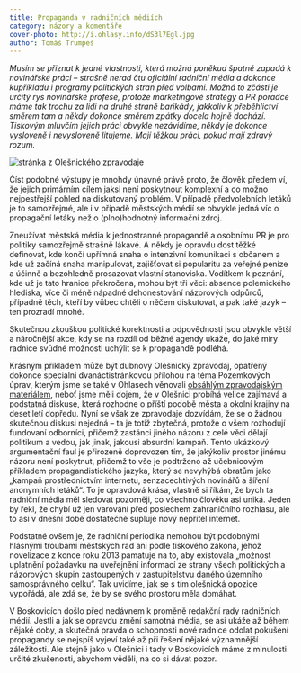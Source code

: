```yaml
---
title: Propaganda v radničních médiích
category: názory a komentáře
cover-photo: http://i.ohlasy.info/dS3l7Egl.jpg
author: Tomáš Trumpeš
---
```


*Musím se přiznat k jedné vlastnosti, která možná poněkud špatně zapadá k novinářské práci – strašně nerad čtu oficiální radniční média a dokonce kupříkladu i programy politických stran před volbami. Možná to zčásti je určitý rys novinářské profese, protože marketingové stratégy a PR poradce máme tak trochu za lidi na druhé straně barikády, jakkoliv k přeběhlictví směrem tam a někdy dokonce směrem zpátky docela hojně dochází. Tiskovým mluvčím jejich práci obvykle nezávidíme, někdy je dokonce vysloveně i nevysloveně litujeme. Mají těžkou práci, pokud mají zdravý rozum.*

<img src="http://i.ohlasy.info/dS3l7Eg.jpg" alt="stránka z Olešnického zpravodaje" class="img-responsive">

Číst podobné výstupy je mnohdy únavné právě proto, že člověk předem ví, že jejich primárním cílem jaksi není poskytnout komplexní a co možno nejpestřejší pohled na diskutovaný problém. V případě předvolebních letáků je to samozřejmé, ale i v případě městských médií se obvykle jedná víc o propagační letáky než o (plno)hodnotný informační zdroj.

Zneužívat městská média k jednostranné propagandě a osobnímu PR je pro politiky samozřejmě strašně lákavé. A někdy je opravdu dost těžké definovat, kde končí upřímná snaha o intenzivní komunikaci s občanem a kde už začíná snaha manipulovat, zajišťovat si popularitu za veřejné peníze a účinně a bezohledně prosazovat vlastní stanoviska. Vodítkem k poznání, kde už je tato hranice překročena, mohou být tři věci: absence polemického hlediska, více či méně nápadné dehonestování názorových odpůrců, případně těch, kteří by vůbec chtěli o něčem diskutovat, a pak také jazyk – ten prozradí mnohé. 

Skutečnou zkouškou politické korektnosti a odpovědnosti jsou obvykle větší a náročnější akce, kdy se na rozdíl od běžné agendy ukáže, do jaké míry radnice svůdné možnosti uchýlit se k propagandě podléhá.

Krásným příkladem může být dubnový Olešnický zpravodaj, opatřený dokonce speciální dvanáctistránkovou přílohou na téma Pozemkových úprav, kterým jsme se také v Ohlasech věnovali [obsáhlým zpravodajským materiálem](/clanky/2015/03/olesnicka-asfaltka.html), neboť jsme měli dojem, že v Olešnici probíhá velice zajímavá a podstatná diskuse, která rozhodne o příští podobě města a okolní krajiny na desetiletí dopředu. Nyní se však ze zpravodaje dozvídám, že se o žádnou skutečnou diskusi nejedná – ta je totiž zbytečná, protože o všem rozhodují fundovaní odborníci, přičemž zastánci jiného názoru z celé věci dělají politikum a vedou, jak jinak, jakousi absurdní kampaň. Tento ukázkový argumentační faul je přirozeně doprovozen tím, že jakýkoliv prostor jinému názoru není poskytnut, přičemž to vše je podtrženo až učebnicovým příkladem propagandistického jazyka, který se nevyhýbá obratům jako „kampaň prostřednictvím internetu, senzacechtivých novinářů a šíření anonymních letáků“. To je opravdová krása, vlastně si říkám, že bych ta radniční média měl sledovat pozorněji, co všechno člověku asi uniká. Jeden by řekl, že chybí už jen varování před poslechem zahraničního rozhlasu, ale to asi v dnešní době dostatečně supluje nový nepřítel internet.

Podstatné ovšem je, že radniční periodika nemohou být podobnými hlásnými troubami městských rad ani podle tiskového zákona, jehož novelizace z konce roku 2013 pamatuje na to, aby existovala „možnost uplatnění požadavku na uveřejnění informací ze strany všech politických a názorových skupin zastoupených v zastupitelstvu daného územního samosprávného celku“. Tak uvidíme, jak se s tím olešnická opozice vypořádá, ale zdá se, že by se svého prostoru měla domáhat.

V Boskovicích došlo před nedávnem k proměně redakční rady radničních médií. Jestli a jak se opravdu změní samotná média, se asi ukáže až během nějaké doby, a skutečná pravda o schopnosti nové radnice odolat pokušení propagandy se nejspíš vyjeví také až při řešení nějaké významnější záležitosti. Ale stejně jako v Olešnici i tady v Boskovicích máme z minulosti určité zkušenosti, abychom věděli, na co si dávat pozor.

